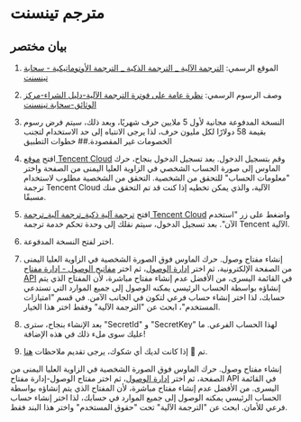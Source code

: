 # مترجم تينسنت

## بيان مختصر

1. الموقع الرسمي: [الترجمة الآلية _ الترجمة الذكية _ الترجمة الأوتوماتيكية - سحابة تينسنت](https://cloud.tencent.com/product/tmt)
2. وصف الرسوم الرسمي: [نظرة عامة على فوترة الترجمة الآلية-دليل الشراء-مركز الوثائق-سحابة تينسنت](https://cloud.tencent.com/document/product/551/35017)
3. النسخة المدفوعة مجانية لأول 5 ملايين حرف شهريًا، وبعد ذلك، سيتم فرض رسوم بقيمة 58 دولارًا لكل مليون حرف، لذا يرجى الانتباه إلى حد الاستخدام لتجنب الخصومات غير المقصودة.## خطوات التطبيق

1. افتح [موقع Tencent Cloud](https://cloud.tencent.com/) وقم بتسجيل الدخول. بعد تسجيل الدخول بنجاح، حرك الماوس إلى صورة الحساب الشخصي في الزاوية العليا اليمنى من الصفحة واختر "معلومات الحساب" للتحقق من الشخصية. التحقق من الشخصية مطلوب لاستخدام ترجمة Tencent Cloud الآلية، والذي يمكن تخطيه إذا كنت قد تم التحقق منك مسبقًا.
2. افتح [ترجمة آلية ذكية_ترجمة آلية_ترجمة Tencent Cloud](https://cloud.tencent.com/product/tmt) واضغط على زر "استخدم الآن". بعد تسجيل الدخول، سيتم نقلك إلى وحدة تحكم خدمة ترجمة Tencent الآلية.
3. اختر لفتح النسخة المدفوعة.
4. إنشاء مفتاح وصول. حرك الماوس فوق الصورة الشخصية في الزاوية العليا اليمنى من الصفحة الإلكترونية، ثم اختر [إدارة الوصول](https://console.cloud.tencent.com/cam/overview)، ثم اختر [مفاتيح الوصول - إدارة مفتاح API](https://console.cloud.tencent.com/cam/capi) في القائمة اليسرى، من الأفضل عدم إنشاء مفتاح مباشرة، لأن المفتاح الذي يتم إنشاؤه بواسطة الحساب الرئيسي يمكنه الوصول إلى جميع الموارد التي تستدعي حسابك، لذا اختر إنشاء حساب فرعي لتكون في الجانب الآمن. في قسم "امتيازات المستخدم"، ابحث عن "الترجمة الآلية" وفقط اختر هذا الخيار.
5. بعد الإنشاء بنجاح، سترى "SecretId" و "SecretKey" لهذا الحساب الفرعي. ما عليك سوى ملء ذلك في هذه الإضافة!
6. تم 🎉 إذا كانت لديك أي شكوك، يرجى تقديم ملاحظات [هنا](https://github.com/immersive-translate/immersive-translate/issues/137).

إنشاء مفتاح وصول. حرك الماوس فوق الصورة الشخصية في الزاوية العليا اليمنى من الصفحة، ثم اختر [إدارة الوصول](https://console.cloud.tencent.com/cam/overview)، ثم اختر مفتاح الوصول-إدارة مفتاح API في القائمة اليسرى. من الأفضل عدم إنشاء مفتاح مباشرة، لأن المفتاح الذي يتم إنشاؤه بواسطة الحساب الرئيسي يمكنه الوصول إلى جميع الموارد في حسابك، لذا اختر إنشاء حساب فرعي للأمان. ابحث عن "الترجمة الآلية" تحت "حقوق المستخدم" واختر هذا البند فقط.